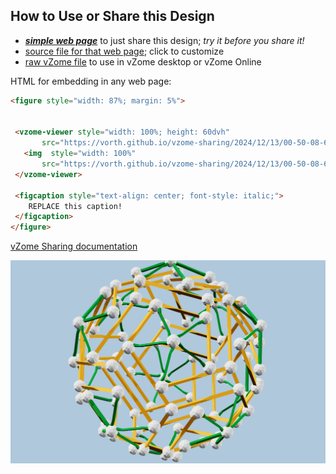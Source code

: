 
## How to Use or Share this Design

 - [***simple web page***](<https://vorth.github.io/vzome-sharing/2024/12/13/00-50-08-639Z-Twisty-Triacon-from-Brian-Hall/>) to just share this design; *try it before you share it!*
 - [source file for that web page](<https://github.com/vorth/vzome-sharing/edit/main/2024/12/13/00-50-08-639Z-Twisty-Triacon-from-Brian-Hall/index.md>); click to customize
 - [raw vZome file](<https://raw.githubusercontent.com/vorth/vzome-sharing/main/2024/12/13/00-50-08-639Z-Twisty-Triacon-from-Brian-Hall/Twisty-Triacon-from-Brian-Hall.vZome>) to use in vZome desktop or vZome Online
 
 HTML for embedding in any web page:
 ```html
<figure style="width: 87%; margin: 5%">
  
  
  <vzome-viewer style="width: 100%; height: 60dvh" 
        src="https://vorth.github.io/vzome-sharing/2024/12/13/00-50-08-639Z-Twisty-Triacon-from-Brian-Hall/Twisty-Triacon-from-Brian-Hall.vZome" >
    <img  style="width: 100%"
        src="https://vorth.github.io/vzome-sharing/2024/12/13/00-50-08-639Z-Twisty-Triacon-from-Brian-Hall/Twisty-Triacon-from-Brian-Hall.png" >
  </vzome-viewer>

  <figcaption style="text-align: center; font-style: italic;">
     REPLACE this caption!
  </figcaption>
</figure>

 ```

[vZome Sharing documentation](https://vzome.github.io/vzome/sharing.html#how-it-works)

![Image](<Twisty-Triacon-from-Brian-Hall.png>)

